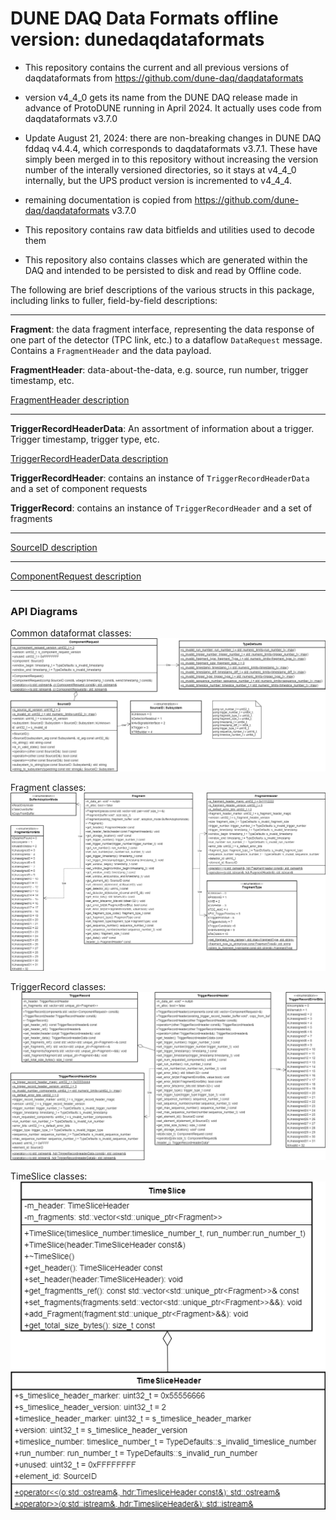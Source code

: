 # DUNE DAQ Data Formats offline version:  dunedaqdataformats

- This repository contains the current and all previous versions of daqdataformats from https://github.com/dune-daq/daqdataformats

- version v4_4_0 gets its name from the DUNE DAQ release made in advance of ProtoDUNE running in April 2024.  It actually uses code from daqdataformats v3.7.0

- Update August 21, 2024:  there are non-breaking changes in DUNE DAQ fddaq v4.4.4, which corresponds to daqdataformats v3.7.1.  These have simply been merged in to
  this repository without increasing the version number of the interally versioned directories, so it stays at v4_4_0 internally, but the UPS product version is
  incremented to v4_4_4.

- remaining documentation is copied from https://github.com/dune-daq/daqdataformats v3.7.0

- This repository contains raw data bitfields and utilities used to decode them
- This repository also contains classes which are generated within the DAQ and intended to be persisted to disk and read by Offline code.

The following are brief descriptions of the various structs in this package, including links to fuller, field-by-field descriptions:

----------

**Fragment**: the data fragment interface, representing the data response of one part of the detector (TPC link, etc.) to a dataflow `DataRequest` message. Contains a `FragmentHeader` and the data payload.

**FragmentHeader**: data-about-the-data, e.g. source, run number, trigger timestamp, etc.

[FragmentHeader description](FragmentHeaderV4.md)

---------------

**TriggerRecordHeaderData**: An assortment of information about a trigger. Trigger timestamp, trigger type, etc.

[TriggerRecordHeaderData description](TriggerRecordHeaderDataV3.md)

**TriggerRecordHeader**: contains an instance of `TriggerRecordHeaderData` and a set of component requests

**TriggerRecord**: contains an instance of `TriggerRecordHeader` and a set of fragments

---------------

[SourceID description](SourceIDV2.md)

---------------

[ComponentRequest description](ComponentRequestV2.md)

--------------


### API Diagrams

Common dataformat classes:
![Class Diagrams](https://github.com/DUNE-DAQ/daqdataformats/raw/develop/docs/daqdataformats-common.png)

Fragment classes:
![Class Diagrams](https://github.com/DUNE-DAQ/daqdataformats/raw/develop/docs/daqdataformats-fragment.png)

TriggerRecord classes:
![Class Diagrams](https://github.com/DUNE-DAQ/daqdataformats/raw/develop/docs/daqdataformats-record.png)

TimeSlice classes:
![Class Diagrams](https://github.com/DUNE-DAQ/daqdataformats/raw/develop/docs/daqdataformats-slice.png)